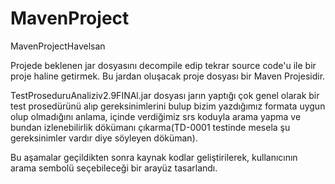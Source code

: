 # MavenProject
MavenProjectHavelsan

Projede beklenen  jar dosyasını decompile edip tekrar source code'u ile bir proje haline getirmek. Bu jardan oluşacak proje dosyası bir Maven Projesidir.

TestProseduruAnaliziv2.9FINAl.jar dosyası jarın yaptığı çok genel olarak bir test prosedürünü alıp gereksinimlerini bulup bizim yazdığımız formata uygun olup
olmadığını anlama, içinde verdiğimiz srs koduyla arama yapma ve bundan izlenebilirlik dökümanı çıkarma(TD-0001 testinde mesela şu gereksinimler vardır diye
söyleyen döküman). 

Bu aşamalar geçildikten sonra kaynak kodlar geliştirilerek, kullanıcının arama sembolü seçebileceği bir arayüz tasarlandı.
